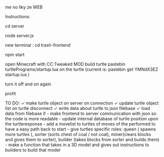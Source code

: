 me no liky ze WEB

Instructions: 

cd server

node server.js

new terminal : cd trash-frontend

npm start

open Minecraft with CC:Tweaked MOD
build turtle
pastebin turtlePrograms/startup.lua on the turtle (current is: pastebin get YMNdX3EZ startup.lua )

turn it off and on again

profit

TO DO: 
    ✓ make turtle object on server on connection 
    ✓ update turtle object list on turtle disconnect
    ✓ write data about turtle to json filebase
    ✓ load data from filebase if 
    - make frontend to server communication with json so the code is more readable
    - update internal database of turtle position upon the turtleresponse
    - add a movelist to turtles of moves of the performed to have a easy path back to start
    - give turtles specific roles: queen ( spawns more turtles ), sorter (sorts chest of coal / not coal), miner(clears blocks and gives them to sorter), builder (takes blocks from sorter and builds them)
    - make a function that takes in a 3D model and gives out instructions to builders to build that model

